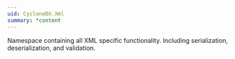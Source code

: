 ```yaml
---
uid: CycloneDX.Xml
summary: *content
---
```

Namespace containing all XML specific functionality. Including serialization, deserialization, and validation.
